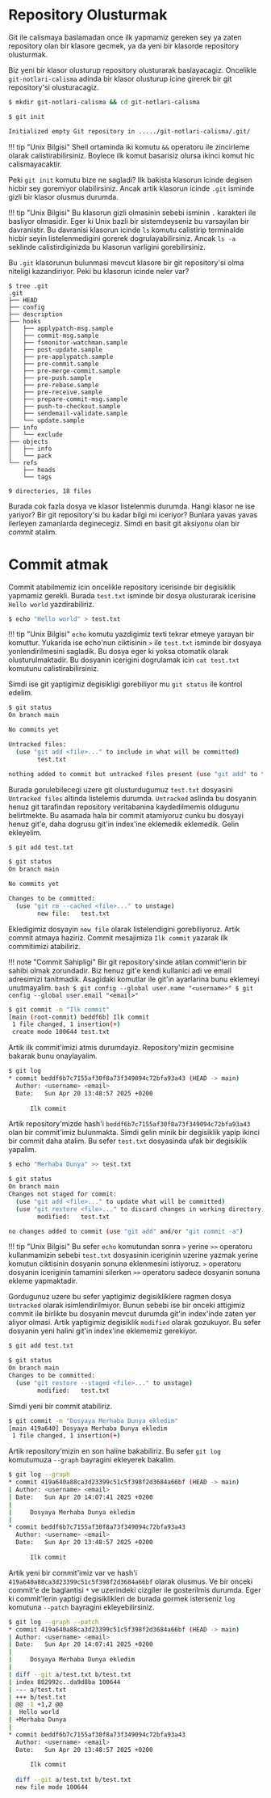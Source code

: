 # Repository Olusturmak

Git ile calismaya baslamadan once ilk yapmamiz gereken sey ya zaten repository olan bir klasore gecmek, ya da yeni bir klasorde repository olusturmak.

Biz yeni bir klasor olusturup repository olusturarak baslayacagiz. Oncelikle `git-notlari-calisma` adinda bir klasor olusturup icine girerek bir git repository'si olusturacagiz.

```bash
$ mkdir git-notlari-calisma && cd git-notlari-calisma

$ git init

Initialized empty Git repository in ...../git-notlari-calisma/.git/
```

!!! tip "Unix Bilgisi"
    Shell ortaminda iki komutu `&&` operatoru ile zincirleme olarak calistirabilirsiniz. Boylece ilk komut basarisiz olursa ikinci komut hic calismayacaktir.

Peki `git init` komutu bize ne sagladi? Ilk bakista klasorun icinde degisen hicbir sey goremiyor olabilirsiniz. Ancak artik klasorun icinde `.git` isminde gizli bir klasor olusmus durumda. 

!!! tip "Unix Bilgisi"
    Bu klasorun gizli olmasinin sebebi isminin `.` karakteri ile basliyor olmasidir. Eger ki Unix bazli bir sistemdeyseniz bu varsayilan bir davranistir. Bu davranisi klasorun icinde `ls` komutu calistirip terminalde hicbir seyin listelenmedigini gorerek dogrulayabilirsiniz. Ancak `ls -a` seklinde calistirdiginizda bu klasorun varligini gorebilirsiniz.

Bu `.git` klasorunun bulunmasi mevcut klasore bir git repository'si olma niteligi kazandiriyor. Peki bu klasorun icinde neler var?

```
$ tree .git
.git
├── HEAD
├── config
├── description
├── hooks
│   ├── applypatch-msg.sample
│   ├── commit-msg.sample
│   ├── fsmonitor-watchman.sample
│   ├── post-update.sample
│   ├── pre-applypatch.sample
│   ├── pre-commit.sample
│   ├── pre-merge-commit.sample
│   ├── pre-push.sample
│   ├── pre-rebase.sample
│   ├── pre-receive.sample
│   ├── prepare-commit-msg.sample
│   ├── push-to-checkout.sample
│   ├── sendemail-validate.sample
│   └── update.sample
├── info
│   └── exclude
├── objects
│   ├── info
│   └── pack
└── refs
    ├── heads
    └── tags

9 directories, 18 files
```

Burada cok fazla dosya ve klasor listelenmis durumda. Hangi klasor ne ise yariyor? Bir git repository'si bu kadar bilgi mi iceriyor? Bunlara yavas yavas ilerleyen zamanlarda deginecegiz. Simdi en basit git aksiyonu olan bir *commit* atalim.

# Commit atmak

Commit atabilmemiz icin oncelikle repository icerisinde bir degisiklik yapmamiz gerekli. Burada `test.txt` isminde bir dosya olusturarak icerisine `Hello world` yazdirabiliriz.

```bash
$ echo "Hello world" > test.txt
```

!!! tip "Unix Bilgisi"
    `echo` komutu yazdigimiz texti tekrar etmeye yarayan bir komuttur. Yukarida ise echo'nun ciktisinin `>` ile `test.txt` isminde bir dosyaya yonlendirilmesini sagladik. Bu dosya eger ki yoksa otomatik olarak olusturulmaktadir. Bu dosyanin icerigini dogrulamak icin `cat test.txt` komutunu calistirabilirsiniz.

Simdi ise git yaptigimiz degisikligi gorebiliyor mu `git status` ile kontrol edelim.

```bash
$ git status
On branch main

No commits yet

Untracked files:
  (use "git add <file>..." to include in what will be committed)
        test.txt

nothing added to commit but untracked files present (use "git add" to track)
```

Burada gorulebilecegi uzere git olusturdugumuz `test.txt` dosyasini `Untracked files` altinda listelemis durumda. `Untracked` aslinda bu dosyanin henuz git tarafindan repository veritabanina kaydedilmemis oldugunu belirtmekte. Bu asamada hala bir commit atamiyoruz cunku bu dosyayi henuz git'e, daha dogrusu git'in index'ine eklemedik eklemedik. Gelin ekleyelim.

```bash
$ git add test.txt

$ git status
On branch main

No commits yet

Changes to be committed:
  (use "git rm --cached <file>..." to unstage)
        new file:   test.txt
```

Ekledigimiz dosyayin `new file` olarak listelendigini gorebiliyoruz. Artik commit atmaya haziriz. Commit mesajimiza `Ilk commit` yazarak ilk commitimizi atabiliriz.

!!! note "Commit Sahipligi"
    Bir git repository'sinde atilan commit'lerin bir sahibi olmak zorundadir. Biz henuz git'e kendi kullanici adi ve email adresimizi tanitmadik. Asagidaki komutlar ile git'in ayarlarina bunu eklemeyi unutmayalim.
    ```bash
    $ git config --global user.name "<username>"
    $ git config --global user.email "<email>"
    ```

```bash
$ git commit -m "Ilk commit"
[main (root-commit) beddf6b] Ilk commit
 1 file changed, 1 insertion(+)
 create mode 100644 test.txt
```

Artik ilk commit'imizi atmis durumdayiz. Repository'mizin gecmisine bakarak bunu onaylayalim.

```bash
$ git log
* commit beddf6b7c7155af30f8a73f349094c72bfa93a43 (HEAD -> main)
  Author: <username> <email>
  Date:   Sun Apr 20 13:48:57 2025 +0200
  
      Ilk commit
```

Artik repository'mizde hash'i `beddf6b7c7155af30f8a73f349094c72bfa93a43` olan bir commit'imiz bulunmakta. Simdi gelin minik bir degisiklik yapip ikinci bir commit daha atalim. Bu sefer `test.txt` dosyasinda ufak bir degisiklik yapalim.

```bash
$ echo "Merhaba Dunya" >> test.txt

$ git status
On branch main
Changes not staged for commit:
  (use "git add <file>..." to update what will be committed)
  (use "git restore <file>..." to discard changes in working directory)
        modified:   test.txt

no changes added to commit (use "git add" and/or "git commit -a")
```

!!! tip "Unix Bilgisi"
    Bu sefer `echo` komutundan sonra `>` yerine `>>` operatoru kullanmamizin sebebi `test.txt` dosyasinin iceriginin uzerine yazmak yerine komutun ciktisinin dosyanin sonuna eklenmesini istiyoruz. `>` operatoru dosyanin iceriginin tamamini silerken `>>` operatoru sadece dosyanin sonuna ekleme yapmaktadir.

Gordugunuz uzere bu sefer yaptigimiz degisikliklere ragmen dosya `Untracked` olarak isimlendirilmiyor. Bunun sebebi ise bir onceki attigimiz commit ile birlikte bu dosyanin mevcut durumda git'in index'inde zaten yer aliyor olmasi. Artik yaptigimiz degisiklik `modified` olarak gozukuyor. Bu sefer dosyanin yeni halini git'in index'ine eklememiz gerekiyor.

```bash
$ git add test.txt

$ git status
On branch main
Changes to be committed:
  (use "git restore --staged <file>..." to unstage)
        modified:   test.txt
```

Simdi yeni bir commit atabiliriz.

```bash
$ git commit -m "Dosyaya Merhaba Dunya ekledim"
[main 419a640] Dosyaya Merhaba Dunya ekledim
 1 file changed, 1 insertion(+)
```

Artik repository'mizin en son haline bakabiliriz. Bu sefer `git log` komutumuza `--graph` bayragini ekleyerek bakalim.

```bash
$ git log --graph
* commit 419a640a88ca3d23399c51c5f398f2d3684a66bf (HEAD -> main)
| Author: <username> <email>
| Date:   Sun Apr 20 14:07:41 2025 +0200
| 
|     Dosyaya Merhaba Dunya ekledim
| 
* commit beddf6b7c7155af30f8a73f349094c72bfa93a43
  Author: <username> <email>
  Date:   Sun Apr 20 13:48:57 2025 +0200
  
      Ilk commit
```

Artik yeni bir commit'imiz var ve hash'i `419a640a88ca3d23399c51c5f398f2d3684a66bf` olarak olusmus. Ve bir onceki commit'e de baglantisi `*` ve uzerindeki cizgiler ile gosterilmis durumda. Eger ki commit'lerin yaptigi degisiklikleri de burada gormek isterseniz `log` komutuna `--patch` bayragini ekleyebilirsiniz.

```bash
$ git log --graph --patch
* commit 419a640a88ca3d23399c51c5f398f2d3684a66bf (HEAD -> main)
| Author: <username> <email>
| Date:   Sun Apr 20 14:07:41 2025 +0200
| 
|     Dosyaya Merhaba Dunya ekledim
| 
| diff --git a/test.txt b/test.txt
| index 802992c..da9d8ba 100644
| --- a/test.txt
| +++ b/test.txt
| @@ -1 +1,2 @@
|  Hello world
| +Merhaba Dunya
| 
* commit beddf6b7c7155af30f8a73f349094c72bfa93a43
  Author: <username> <email>
  Date:   Sun Apr 20 13:48:57 2025 +0200
  
      Ilk commit
  
  diff --git a/test.txt b/test.txt
  new file mode 100644
```